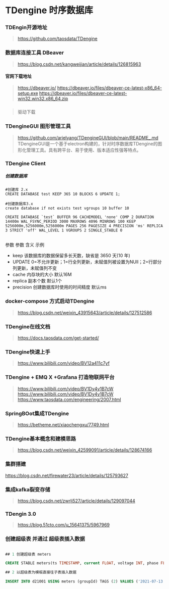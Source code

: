 # TDengine 时序数据库

### TDEngin开源地址
> https://github.com/taosdata/TDengine

### 数据库连接工具 DBeaver
> https://blog.csdn.net/kangweijian/article/details/126815963
#### 官网下载地址
> https://dbeaver.io/
> https://dbeaver.io/files/dbeaver-ce-latest-x86_64-setup.exe
> https://dbeaver.io/files/dbeaver-ce-latest-win32.win32.x86_64.zip
#####
>  驱动下载


### TDengineGUI 图形管理工具
> https://github.com/arielyang/TDengineGUI/blob/main/README_.md
> TDengineGUI是一个基于electron构建的，针对时序数据库TDengine的图形化管理工具。具有跨平台、易于使用、版本适应性强等特点。
> 



### TDengine Client
> 
> 
> 
> 

##### 创建数据库 
```
#创建库 2.x
CREATE DATABASE test KEEP 365 10 BLOCKS 6 UPDATE 1;

#创建数据库3.x
create database if not exists test vgroups 10 buffer 10

CREATE DATABASE `test` BUFFER 96 CACHEMODEL 'none' COMP 2 DURATION 14400m WAL_FSYNC_PERIOD 3000 MAXROWS 4096 MINROWS 100 KEEP 5256000m,5256000m,5256000m PAGES 256 PAGESIZE 4 PRECISION 'ms' REPLICA 3 STRICT 'off' WAL_LEVEL 1 VGROUPS 2 SINGLE_STABLE 0


```

参数
参数	含义	示例
- keep	该数据库的数据保留多长天数，缺省是 3650 天(10 年)
- UPDATE	0=不允许更新；1=行全列更新，未赋值列被设置为NUll；2=行部分列更新，未赋值列不变
- cache	内存块的大小	默认16M
- replica	副本个数	默认1个
- precision	创建数据库时使用的时间精度	默认ms




### docker-compose 方式启动TDengine
> https://blog.csdn.net/weixin_43915643/article/details/127512586


### TDengine在线文档
> https://docs.taosdata.com/get-started/

### TDengine快速上手
> https://www.bilibili.com/video/BV12a411c7yf

### TDengine + EMQ X +Grafana  打造物联网平台
> https://www.bilibili.com/video/BV1Dy4y1B7cW
> https://www.bilibili.com/video/BV1Dy4y1B7cW
> https://www.taosdata.com/engineering/2007.html


### SpringBOot集成TDengine
> https://betheme.net/xiaochengxu/7749.html


### TDengine基本概念和建模思路
> https://blog.csdn.net/weixin_42599091/article/details/128674166
> 
> 
> 

### 集群搭建
https://blog.csdn.net/firewater23/article/details/125793627


### 集成kafka裂变存储
> https://blog.csdn.net/zwrlj527/article/details/129097044
> 
> 


### TDengin 3.0
> https://blog.51cto.com/u_15641375/5967969
> 
> 
> 
> 
### 创建超级表 并通过 超级表插入数据
```sql

## 1 创建超级表 meters

CREATE STABLE meters(ts TIMESTAMP, current FLOAT, voltage INT, phase FLOAT) TAGS(location BINARY(30), groupId INT);

## 2 以超级表为模板直接往子表插入数据

INSERT INTO d21001 USING meters (groupId) TAGS (2) VALUES ('2021-07-13 14:06:33.196', 10.15, 217, 0.33)

```
